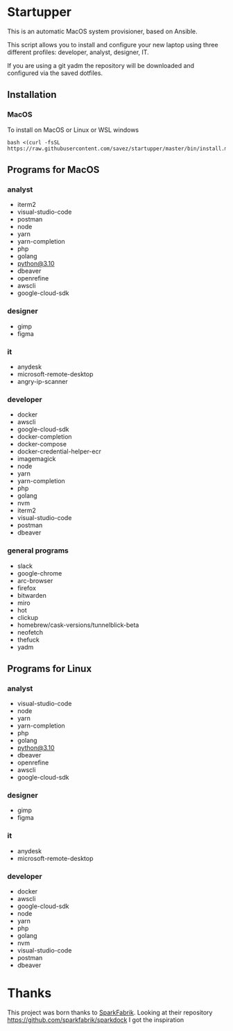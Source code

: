 # Startupper

This is an automatic MacOS system provisioner, based on Ansible.

This script allows you to install and configure your new laptop using three different profiles: developer, analyst, designer, IT.

If you are using a git yadm the repository will be downloaded and configured via the saved dotfiles.

## Installation

### MacOS

To install on MacOS or Linux or WSL windows

```
bash <(curl -fsSL https://raw.githubusercontent.com/savez/startupper/master/bin/install.macos)
```

## Programs for MacOS

### analyst

- iterm2
- visual-studio-code
- postman
- node
- yarn
- yarn-completion
- php
- golang
- python@3.10
- dbeaver
- openrefine
- awscli
- google-cloud-sdk

### designer

- gimp
- figma

### it

- anydesk
- microsoft-remote-desktop
- angry-ip-scanner

### developer
 
- docker
- awscli
- google-cloud-sdk
- docker-completion
- docker-compose
- docker-credential-helper-ecr
- imagemagick
- node
- yarn
- yarn-completion
- php
- golang
- nvm
- iterm2
- visual-studio-code
- postman
- dbeaver

### general programs

- slack
- google-chrome
- arc-browser
- firefox
- bitwarden
- miro
- hot
- clickup
- homebrew/cask-versions/tunnelblick-beta
- neofetch
- thefuck
- yadm

## Programs for Linux

### analyst

- visual-studio-code
- node
- yarn
- yarn-completion
- php
- golang
- python@3.10
- dbeaver
- openrefine
- awscli
- google-cloud-sdk

### designer

- gimp
- figma

### it

- anydesk
- microsoft-remote-desktop

### developer

- docker
- awscli
- google-cloud-sdk
- node
- yarn
- php
- golang
- nvm
- visual-studio-code
- postman
- dbeaver

# Thanks

This project was born thanks to [SparkFabrik](<https://github.com/sparkfabrik>).
Looking at their repository <https://github.com/sparkfabrik/sparkdock> I got the inspiration
